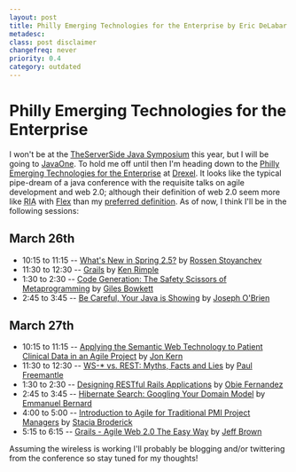 ```yaml
---
layout: post
title: Philly Emerging Technologies for the Enterprise by Eric DeLabar
metadesc: 
class: post disclaimer
changefreq: never
priority: 0.4
category: outdated
---
```

# Philly Emerging Technologies for the Enterprise

I won't be at the [TheServerSide Java Symposium](http://javasymposium.techtarget.com/) this year, 
but I will be going to [JavaOne](http://java.sun.com/javaone/sf/).  To hold me off until then 
I'm heading down to the [Philly Emerging Technologies for the Enterprise](http://www.phillyemergingtech.com/) 
at [Drexel](http://www.drexel.edu/).  It looks like the typical pipe-dream of a java conference 
with the requisite talks on agile development and web 2.0; although their definition of web 2.0 seem more like 
<acronym title="Rich Internet Applications">RIA</acronym> with 
[Flex](http://www.adobe.com/products/flex/) than my 
[preferred definition](/2007/02/web-20-religion-politics.html).  As of now, I think I'll be in the 
following sessions:

## March 26th

* 10:15 to 11:15 -- [What's New in Spring 2.5?](http://www.phillyemergingtech.com/abstracts.php#stoyanchev) by 
[Rossen Stoyanchev](http://www.phillyemergingtech.com/speakers.php#stoyanchev)
* 11:30 to 12:30 -- [Grails](http://www.phillyemergingtech.com/abstracts.php#rimple1) by 
[Ken Rimple](http://www.phillyemergingtech.com/speakers.php#rimple)
* 1:30 to 2:30 -- [Code Generation: The Safety Scissors of Metaprogramming](http://www.phillyemergingtech.com/abstracts.php#bowkett) by 
[Giles Bowkett](http://www.phillyemergingtech.com/speakers.php#bowkett)
* 2:45 to 3:45 -- [Be Careful, Your Java is Showing](http://www.phillyemergingtech.com/abstracts.php#obrien) by 
[Joseph O'Brien](http://www.phillyemergingtech.com/speakers.php#obrien)

## March 27th

* 10:15 to 11:15 -- [Applying the Semantic Web Technology to Patient Clinical Data in an Agile Project](http://www.phillyemergingtech.com/abstracts.php#kern1) by 
[Jon Kern](http://www.phillyemergingtech.com/speakers.php#kern)
* 11:30 to 12:30 -- [WS-* vs. REST: Myths, Facts and Lies](http://www.phillyemergingtech.com/abstracts.php#freemantle2) by 
[Paul Freemantle](http://www.phillyemergingtech.com/speakers.php#freemantle)
* 1:30 to 2:30 -- [Designing RESTful Rails Applications](http://www.phillyemergingtech.com/abstracts.php#fernandez) by 
[Obie Fernandez](http://www.phillyemergingtech.com/speakers.php#fernandez)
* 2:45 to 3:45 -- [Hibernate Search: Googling Your Domain Model](http://www.phillyemergingtech.com/abstracts.php#bernard) by 
[Emmanuel Bernard](http://www.phillyemergingtech.com/speakers.php#bernard)
* 4:00 to 5:00 -- [Introduction to Agile for Traditional PMI Project Managers](http://www.phillyemergingtech.com/abstracts.php#broderick) by 
[Stacia Broderick](http://www.phillyemergingtech.com/speakers.php#broderick)
* 5:15 to 6:15 -- [Grails - Agile Web 2.0 The Easy Way](http://www.phillyemergingtech.com/abstracts.php#brown) by 
[Jeff Brown](http://www.phillyemergingtech.com/speakers.php#brown)

Assuming the wireless is working I'll probably be blogging and/or twittering from the conference so stay tuned for my thoughts!
